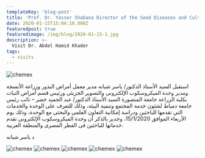 ```yaml
---
templateKey: 'blog-post'
title: 'Prof. Dr. Yasser Shabana Director of the Seed Diseases and Cultivation Laboratory receives Dr. Abdel Hamid Khader'
date: 2020-01-15T15:04:10.000Z
featuredpost: true
featuredimage: /img/blog/2020-01-15-1.jpg
description: >-
  Visit Dr. Abdel Hamid Khader
tags:
  - visits
---
```


![chemex](/img/blog/2020-01-15-2.jpg)

استقبل السيد الأستاذ الدكتور/ ياسر شبانه مدير معمل أمراض البذور وزراعة الأنسجة ومدير وحدة الميكروسكوب الإلكترونى والتصوير الجزيئى ورئيس قسم أمراض النبات بكلية الزراعة جامعة المنصورة السيد الأستاذ الدكتور/ عبد الحميد خضر – نائب رئيس جامعة دمياط لشئون خدمة المجتمع وتنمية البيئة، وذلك للتعرف على الوحدة والخدمات التي تقدمها للباحثين ودراسة إمكانية التعاون العلمى والبحثى مع الوحدة، وذلك يوم الأربعاء الموافق 15/1/2020، وجدير بالذكر أن وحدة الميكروسكوب الإلكترونى تقدم خدماتها للباحثين فى القطر المصرى والمنطقة العربية.

د ياسر شبانه

![chemex](/img/blog/2020-01-15-3.jpg)
![chemex](/img/blog/2020-01-15-4.jpg)
![chemex](/img/blog/2020-01-15-5.jpg)
![chemex](/img/blog/2020-01-15-6.jpg)
![chemex](/img/blog/2020-01-15-7.jpg)
